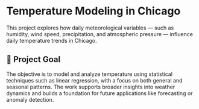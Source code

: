 # Temperature Modeling in Chicago

This project explores how daily meteorological variables — such as humidity, wind speed, precipitation, and atmospheric pressure — influence daily temperature trends in Chicago.

## 🎯 Project Goal

The objective is to model and analyze temperature using statistical techniques such as linear regression, with a focus on both general and seasonal patterns. The work supports broader insights into weather dynamics and builds a foundation for future applications like forecasting or anomaly detection.
